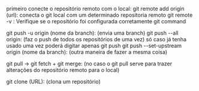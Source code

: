 	
primeiro conecte o repositório remoto com o local:
	git remote add origin (url): conecta o git local com um determinado repositoria remoto 
	git remote -v : Verifique se o repositório foi configurada corretamente
	git command 

git push -u origin (nome da branch): (envia uma branch)
	git push --all origin: (faz o push de todos os repositórios de uma vez)
	só caso já tenha usado uma vez poderá digitar apenas git push
	git push --set-upstream origin (nome da branch): (outra maneira de fazer a mesma coisa)



git pull  -> git fetch + git merge: (no caso o git pull serve para trazer alterações do repositório remoto para o local)

git clone (URL):  (clona um repositório)